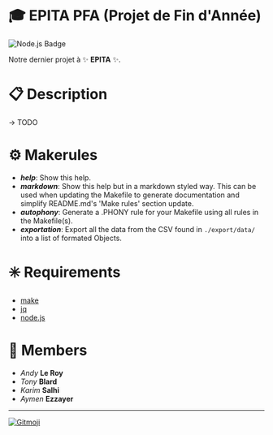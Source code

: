 # 🎓 EPITA PFA (Projet de Fin d'Année)
![Node.js Badge](https://img.shields.io/badge/Node.js-18-%23339933?logo=node.js&logoColor=%23339933)

Notre dernier projet à ✨ **EPITA** ✨.

# 📋 Description
 -> TODO

# ⚙️ Makerules
- ***help***:           Show this help.
- ***markdown***:       Show this help but in a markdown styled way. This can be used when updating the Makefile to generate documentation and simplify README.md's 'Make rules' section update.
- ***autophony***:      Generate a .PHONY rule for your Makefile using all rules in the Makefile(s).
- ***exportation***:    Export all the data from the CSV found in `./export/data/` into a list of formated Objects.

# ✳️ Requirements
- [make](https://www.gnu.org/software/make/)
- [jq](https://jqlang.github.io/jq/)
- [node.js](https://nodejs.org/en)

# 👥 Members
- *Andy* **Le Roy**
- *Tony* **Blard**
- *Karim* **Salhi**
- *Aymen* **Ezzayer**

---
<a href="https://gitmoji.dev">
  <img
    src="https://img.shields.io/badge/gitmoji-%20😜%20😍-FFDD67.svg?style=flat-square"
    alt="Gitmoji"
  />
</a>
